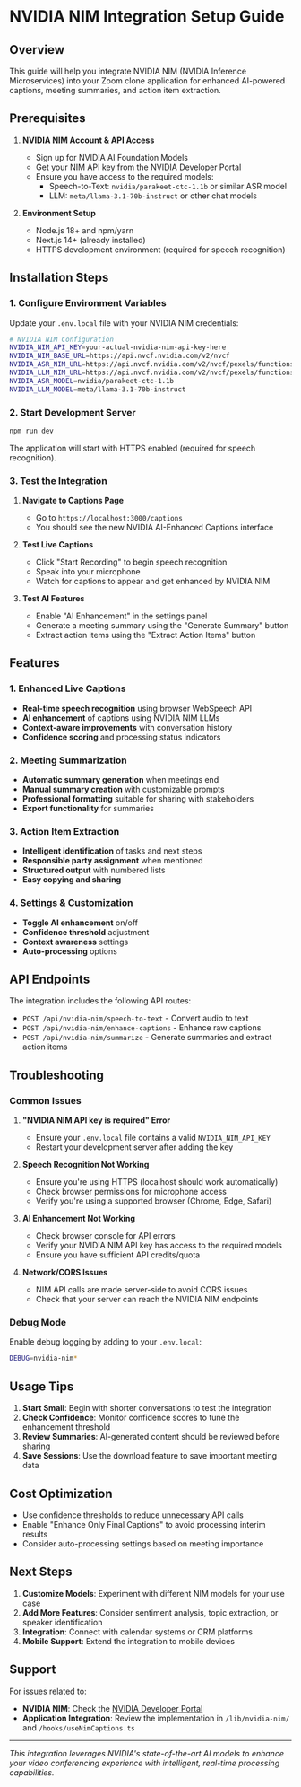 # NVIDIA NIM Integration Setup Guide

## Overview
This guide will help you integrate NVIDIA NIM (NVIDIA Inference Microservices) into your Zoom clone application for enhanced AI-powered captions, meeting summaries, and action item extraction.

## Prerequisites

1. **NVIDIA NIM Account & API Access**
   - Sign up for NVIDIA AI Foundation Models
   - Get your NIM API key from the NVIDIA Developer Portal
   - Ensure you have access to the required models:
     - Speech-to-Text: `nvidia/parakeet-ctc-1.1b` or similar ASR model
     - LLM: `meta/llama-3.1-70b-instruct` or other chat models

2. **Environment Setup**
   - Node.js 18+ and npm/yarn
   - Next.js 14+ (already installed)
   - HTTPS development environment (required for speech recognition)

## Installation Steps

### 1. Configure Environment Variables

Update your `.env.local` file with your NVIDIA NIM credentials:

```bash
# NVIDIA NIM Configuration
NVIDIA_NIM_API_KEY=your-actual-nvidia-nim-api-key-here
NVIDIA_NIM_BASE_URL=https://api.nvcf.nvidia.com/v2/nvcf
NVIDIA_ASR_NIM_URL=https://api.nvcf.nvidia.com/v2/nvcf/pexels/functions
NVIDIA_LLM_NIM_URL=https://api.nvcf.nvidia.com/v2/nvcf/pexels/functions
NVIDIA_ASR_MODEL=nvidia/parakeet-ctc-1.1b
NVIDIA_LLM_MODEL=meta/llama-3.1-70b-instruct
```

### 2. Start Development Server

```bash
npm run dev
```

The application will start with HTTPS enabled (required for speech recognition).

### 3. Test the Integration

1. **Navigate to Captions Page**
   - Go to `https://localhost:3000/captions`
   - You should see the new NVIDIA AI-Enhanced Captions interface

2. **Test Live Captions**
   - Click "Start Recording" to begin speech recognition
   - Speak into your microphone
   - Watch for captions to appear and get enhanced by NVIDIA NIM

3. **Test AI Features**
   - Enable "AI Enhancement" in the settings panel
   - Generate a meeting summary using the "Generate Summary" button
   - Extract action items using the "Extract Action Items" button

## Features

### 1. Enhanced Live Captions
- **Real-time speech recognition** using browser WebSpeech API
- **AI enhancement** of captions using NVIDIA NIM LLMs
- **Context-aware improvements** with conversation history
- **Confidence scoring** and processing status indicators

### 2. Meeting Summarization
- **Automatic summary generation** when meetings end
- **Manual summary creation** with customizable prompts
- **Professional formatting** suitable for sharing with stakeholders
- **Export functionality** for summaries

### 3. Action Item Extraction
- **Intelligent identification** of tasks and next steps
- **Responsible party assignment** when mentioned
- **Structured output** with numbered lists
- **Easy copying and sharing**

### 4. Settings & Customization
- **Toggle AI enhancement** on/off
- **Confidence threshold** adjustment
- **Context awareness** settings
- **Auto-processing** options

## API Endpoints

The integration includes the following API routes:

- `POST /api/nvidia-nim/speech-to-text` - Convert audio to text
- `POST /api/nvidia-nim/enhance-captions` - Enhance raw captions
- `POST /api/nvidia-nim/summarize` - Generate summaries and extract action items

## Troubleshooting

### Common Issues

1. **"NVIDIA NIM API key is required" Error**
   - Ensure your `.env.local` file contains a valid `NVIDIA_NIM_API_KEY`
   - Restart your development server after adding the key

2. **Speech Recognition Not Working**
   - Ensure you're using HTTPS (localhost should work automatically)
   - Check browser permissions for microphone access
   - Verify you're using a supported browser (Chrome, Edge, Safari)

3. **AI Enhancement Not Working**
   - Check browser console for API errors
   - Verify your NVIDIA NIM API key has access to the required models
   - Ensure you have sufficient API credits/quota

4. **Network/CORS Issues**
   - NIM API calls are made server-side to avoid CORS issues
   - Check that your server can reach the NVIDIA NIM endpoints

### Debug Mode

Enable debug logging by adding to your `.env.local`:

```bash
DEBUG=nvidia-nim*
```

## Usage Tips

1. **Start Small**: Begin with shorter conversations to test the integration
2. **Check Confidence**: Monitor confidence scores to tune the enhancement threshold
3. **Review Summaries**: AI-generated content should be reviewed before sharing
4. **Save Sessions**: Use the download feature to save important meeting data

## Cost Optimization

- Use confidence thresholds to reduce unnecessary API calls
- Enable "Enhance Only Final Captions" to avoid processing interim results
- Consider auto-processing settings based on meeting importance

## Next Steps

1. **Customize Models**: Experiment with different NIM models for your use case
2. **Add More Features**: Consider sentiment analysis, topic extraction, or speaker identification
3. **Integration**: Connect with calendar systems or CRM platforms
4. **Mobile Support**: Extend the integration to mobile devices

## Support

For issues related to:
- **NVIDIA NIM**: Check the [NVIDIA Developer Portal](https://developer.nvidia.com/)
- **Application Integration**: Review the implementation in `/lib/nvidia-nim/` and `/hooks/useNimCaptions.ts`

---

*This integration leverages NVIDIA's state-of-the-art AI models to enhance your video conferencing experience with intelligent, real-time processing capabilities.*